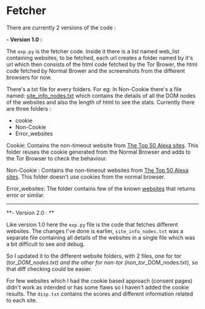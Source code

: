 # Fetcher


There are currently 2 versions of the code :

**- Version 1.0 :**

The `exp.py` is the fetcher code. Inside it there is a list named web_list containing websites, to be fetched, each url creates a folder named by it's url which then consists of the html code fetched by the Tor Brower, the html code fetched by Normal Brower and the screenshots from the different browsers for now.

There's a txt file for every folders. For eg: In Non-Cookie there's a file named: [site_info_nodes.txt](https://github.com/Hackhard/Fetcher/blob/main/1.0/Non-cookie/site_info_nodes.txt) which contains the details of all the DOM nodes of the websites and also the length of html to see the stats. Currently there are three folders :

   + cookie
   + Non-Cookie
   + Error_websites

Cookie: Contains the non-timeout website from [The Top 50 Alexa sites](https://www.alexa.com/topsites/). This folder reuses the cookie generated from the Normal Browser and adds to the Tor Browser to check the behaviour.

Non-Cookie : Contains the non-timeout websites from [The Top 50 Alexa sites](https://www.alexa.com/topsites/). This folder doesn't use cookies from the normal browser.

Error_websites: The folder contains few of the known [websites](https://gitlab.torproject.org/tpo/team/-/wikis/List-of-services-blocking-Tor#list-of-services-blocking-tor-1) that returns error or similar.

-------------------------------------------

**- Version 2.0 : **

Like version 1.0 here the `exp.py` file is the code that fetches different websites. The changes I've done is earlier, `site_info_nodes.txt` was a separate file containing all details of the websites in a single file which was a bit difficult to see and debug.

So I updated it to the different website folders, with 2 files, one for tor (tor_<website>_DOM_nodes.txt) and the other for non-tor (non_tor_<website>_DOM_nodes.txt), so that diff checking could be easier.
   
For few websites which I had the cookie based approach (consent pages) didn't work as intended or has some flaws so I haven't added the cookie results. The `disp.txt` contains the scores and different information related to each site.
